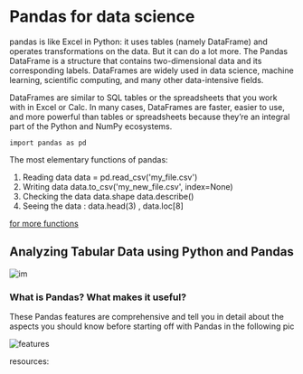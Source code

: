 # Pandas for data science

pandas is like Excel in Python: it uses tables (namely DataFrame) and operates transformations on the data. But it can do a lot more.
The Pandas DataFrame is a structure that contains two-dimensional data and its corresponding labels. DataFrames are widely used in data science, machine learning, scientific computing, and many other data-intensive fields.

DataFrames are similar to SQL tables or the spreadsheets that you work with in Excel or Calc. In many cases, DataFrames are faster, easier to use, and more powerful than tables or spreadsheets because they’re an integral part of the Python and NumPy ecosystems.

`import pandas as pd`

The most elementary functions of pandas:

  1. Reading data
      data = pd.read_csv('my_file.csv')
  2. Writing data
    data.to_csv('my_new_file.csv', index=None)
  3. Checking the data
     data.shape
     data.describe()
  4. Seeing the data : data.head(3) , data.loc[8]

 [for more functions](https://pandas.pydata.org/Pandas_Cheat_Sheet.pdf)

## Analyzing Tabular Data using Python and Pandas

![im](https://i.imgur.com/zfxLzEv.png)

### What is Pandas? What makes it useful?

These Pandas features are comprehensive and tell you in detail about the aspects you should know before starting off with Pandas  in the following pic

![features](https://data-flair.training/blogs/wp-content/uploads/sites/2/2019/04/Python-Pandas-Features.jpg)

resources: [](https://data-flair.training/blogs/python-pandas-features/#)
